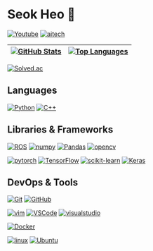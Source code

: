 # Seok Heo 👋

<!-- [![Shields.io]](https://shields.io/) -->
[![Youtube]](https://www.youtube.com/channel/UCgB15QF9MMHRYMIIn2hSdyA)
[![aitech]](https://season-country-f1f.notion.site/AI-Tech-e8ad88a82966449f8415c457b42da2cf)

[resume]: https://img.shields.io/static/v1?style=for-the-badge&color=000000&logoColor=ffffff&label=&message=Resume&logo=notion&#000000
[youtube]: https://img.shields.io/static/v1?style=for-the-badge&color=red&logoColor=ffffff&label=&message=Youtube&logo=youtube&#000000
[aitech]: https://img.shields.io/static/v1?style=for-the-badge&color=000000&logoColor=ffffff&label=&message=AI%20Tech%20Study&logo=notion&#000000
[linkedin]: https://img.shields.io/static/v1?style=for-the-badge&color=329&logoColor=fffdff&label=&message=Linkedin&logo=linkedin&#000000
[portfolio]: https://img.shields.io/static/v1?style=for-the-badge&color=345&logoColor=fffdff&label=&message=Portfolio&logo=portfolio&#000000


| [![GitHub Stats]](https://github.com/anuraghazra/github-readme-stats "GitHub Stats") | [![Top Languages]](https://github.com/anuraghazra/github-readme-stats "Top Languages") |
| ------------------------------------------------------------------------------------ | -------------------------------------------------------------------------------------- |

[github stats]: https://github-readme-stats.vercel.app/api?username=hursuk1&title_color=5f4b8b&text_color=f0eee9&icon_color=00abc0&bg_color=212121&hide_border=true&hide_title=true&theme=&show_icons=true&include_all_commits=true&count_private=true&line_height=24
[top languages]: https://github-readme-stats.vercel.app/api/top-langs?username=hursuk1&title_color=5f4b8b&text_color=f0eee9&icon_color=00abc0&bg_color=212121&hide_border=true&hide_title=true&layout=compact&langs_count=8&hide=html,css,tex

[![Solved.ac](http://mazassumnida.wtf/api/v2/generate_badge?boj=hursuk1)](https://solved.ac/hursuk1)


## Languages

[![Python]](https://www.python.org/)
[![C++]](https://isocpp.org/)

[python]: https://img.shields.io/badge/Python-3776AB?style=flat-square&logo=python&logoColor=white
[C++]: https://img.shields.io/badge/C%2B%2B-00599C?style=flat-square&logo=c%2B%2B&logoColor=white


## Libraries & Frameworks

[![ROS]](https://www.ros.org/)
[![numpy]](https://www.numpy.org)
[![Pandas]](https://pandas.pydata.org/)
[![opencv]](https://www.opencv.org)

[ROS]: https://img.shields.io/badge/ROS-22314E?style=flat-square&logo=ros&logoColor=white
[numpy]: https://img.shields.io/badge/Numpy-013243?style=flat-square&logo=numpy&logoColor=white
[Pandas]: https://img.shields.io/badge/Pandas-150458?style=flat-square&logo=Pandas&logoColor=white
[opencv]: https://img.shields.io/badge/OpenCV-5C3EE8?style=flat-square&logo=opencv&logoColor=white

[![pytorch]](https://pytorch.org/)
[![TensorFlow]](https://www.tensorflow.org/)
[![scikit-learn]](https://scikit-learn.org/stable/)
[![Keras]](https://keras.io/)

[pytorch]: https://img.shields.io/badge/PyTorch-EE4C2C?style=flat-square&logo=PyTorch&logoColor=white
[TensorFlow]: https://img.shields.io/badge/TensorFlow-FF6F00?style=flat-square&logo=TensorFlow&logoColor=white
[scikit-learn]: https://img.shields.io/badge/scikit_learn-F7931E?style=flat-square&logo=scikit-learn&logoColor=white
[Keras]: https://img.shields.io/badge/Keras-D00000?style=flat-square&logo=Keras&logoColor=white



## DevOps & Tools

[![Git]](https://git-scm.com/)
[![GitHub]](https://github.com/)

[![vim]](https://www.vim.org/)
[![VSCode]](https://code.visualstudio.com/)
[![visualstudio]](https://visualstudio.microsoft.com/ko/)

[![Docker]](https://www.docker.com/)

[![linux]](https://www.linux.org/)
[![Ubuntu]](https://ubuntu.com/)

[Git]:https://img.shields.io/badge/Git-F05032?style=flat-square&logo=git&logoColor=white
[GitHub]:https://img.shields.io/badge/GitHub-181717?style=flat-square&logo=github&logoColor=white

[vim]:https://img.shields.io/badge/Vim-019733?style=flat-square&logo=vim&logoColor=white
[VSCode]:https://img.shields.io/badge/VSCode-007ACC?style=flat-square&logo=visualstudiocode&logoColor=white
[visualstudio]:https://img.shields.io/badge/Visual_Studio-5C2D91?style=flat-square&logo=visualstudio&logoColor=white

[Docker]:https://img.shields.io/badge/Docker-2496ED?style=flat-square&logo=Docker&logoColor=white

[linux]:https://img.shields.io/badge/Linux-FCC624?style=flat-square&logo=Linux&logoColor=181717
[Ubuntu]:https://img.shields.io/badge/Ubuntu-E95420?style=flat-square&logo=Ubuntu&logoColor=white




<!-- Header -->



<!-- Body -->


<!--
**hursuk1/hursuk1** is a ✨ _special_ ✨ repository because its `README.md` (this file) appears on your GitHub profile.

Here are some ideas to get you started:

- 🔭 I’m currently working on ...
- 🌱 I’m currently learning ...
- 👯 I’m looking to collaborate on ...
- 🤔 I’m looking for help with ...
- 💬 Ask me about ...
- 📫 How to reach me: ...
- 😄 Pronouns: ...
- ⚡ Fun fact: ...
-->
